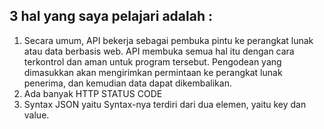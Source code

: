 ## 3 hal yang saya pelajari adalah :
1. Secara umum, API bekerja sebagai pembuka pintu ke perangkat lunak atau data berbasis web. API membuka semua hal itu dengan cara terkontrol dan aman untuk program tersebut. Pengodean yang dimasukkan akan mengirimkan permintaan ke perangkat lunak penerima, dan kemudian data dapat dikembalikan. 
2. Ada banyak HTTP STATUS CODE 
3. Syntax JSON yaitu Syntax-nya terdiri dari dua elemen, yaitu key dan value.